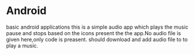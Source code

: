 # Android
basic android applications
this is a simple audio app which plays the music pause and stops based on the icons present the the app.No audio file is given here,only code is preasent. should download and add audio file to to play a music.
